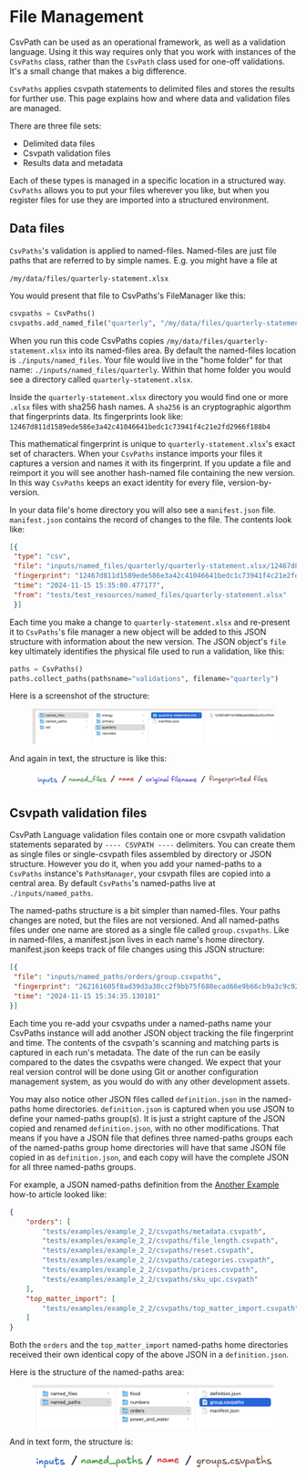 # File Management

CsvPath can be used as an operational framework, as well as a validation language. Using it this way requires only that you work with instances of the `CsvPaths` class, rather than the `CsvPath` class used for one-off validations. It's a small change that makes a big difference.&#x20;

`CsvPaths` applies csvpath statements to delimited files and stores the results for further use. This page explains how and where data and validation files are managed.

There are three file sets:&#x20;

* Delimited data files
* Csvpath validation files
* Results data and metadata

Each of these types is managed in a specific location in a structured way. `CsvPaths` allows you to put your files wherever you like, but when you register files for use they are imported into a structured environment.&#x20;

## Data files

`CsvPaths`'s validation is applied to named-files. Named-files are just file paths that are referred to by simple names. E.g. you might have a file at&#x20;

`/my/data/files/quarterly-statement.xlsx`

You would present that file to CsvPaths's FileManager like this:&#x20;

```python
csvpaths = CsvPaths()
csvpaths.add_named_file("quarterly", "/my/data/files/quarterly-statement.xlsx")
```

When you run this code CsvPaths copies `/my/data/files/quarterly-statement.xlsx` into its named-files area. By default the named-files location is `./inputs/named_files`. Your file would live in the "home folder" for that name: `./inputs/named_files/quarterly`. Within that home folder you would see a directory called `quarterly-statement.xlsx`.&#x20;

Inside the `quarterly-statement.xlsx` directory you would find one or more `.xlsx` files with sha256 hash names. A `sha256` is an cryptographic algorthm that fingerprints data. Its fingerprints look like: `12467d811d1589ede586e3a42c41046641bedc1c73941f4c21e2fd2966f188b4`&#x20;

This mathematical fingerprint is unique to `quarterly-statement.xlsx`'s exact set of characters. When your `CsvPaths` instance imports your files it captures a version and names it with its fingerprint. If you update a file and reimport it you will see another hash-named file containing the new version. In this way `CsvPaths` keeps an exact identity for every file, version-by-version.

In your data file's home directory you will also see a `manifest.json` file. `manifest.json` contains the record of changes to the file. The contents look like:&#x20;

```json
[{
 "type": "csv",
 "file": "inputs/named_files/quarterly/quarterly-statement.xlsx/12467d811d1589ede586e3a42c41046641bedc1c73941f4c21e2fd2966f188b4.xlsx",
 "fingerprint": "12467d811d1589ede586e3a42c41046641bedc1c73941f4c21e2fd2966f188b4",
 "time": "2024-11-15 15:35:00.477177",
 "from": "tests/test_resources/named_files/quarterly-statement.xlsx"
 }]
```

Each time you make a change to `quarterly-statement.xlsx` and re-present it to `CsvPaths`'s file manager a new object will be added to this JSON structure with information about the new version. The JSON object's `file` key ultimately identifies the physical file used to run a validation, like this:&#x20;

```python
paths = CsvPaths()
paths.collect_paths(pathsname="validations", filename="quarterly")
```

Here is a screenshot of the structure:&#x20;

<figure><img src="../.gitbook/assets/named-files.png" alt=""><figcaption></figcaption></figure>

And again in text, the structure is like this:&#x20;

<figure><img src="../.gitbook/assets/named-files-structure.png" alt=""><figcaption></figcaption></figure>

## Csvpath validation files

CsvPath Language validation files contain one or more csvpath validation statements separated by `---- CSVPATH ----` delimiters. You can create them as single files or single-csvpath files assembled by directory or JSON structure. However you do it, when you add your named-paths to a `CsvPaths` instance's `PathsManager`, your csvpath files are copied into a central area. By default `CsvPaths`'s named-paths live at `./inputs/named_paths`.&#x20;

The named-paths structure is a bit simpler than named-files. Your paths changes are noted, but the files are not versioned. And all named-paths files under one name are stored as a single file called `group.csvpaths`.  Like in named-files, a manifest.json lives in each name's home directory. manifest.json keeps track of file changes using this JSON structure:&#x20;

```json
[{
 "file": "inputs/named_paths/orders/group.csvpaths",
 "fingerprint": "262161605f8ad39d3a30cc2f9bb75f688ecad66e9b66cb9a3c9c928f7c899cb7",
 "time": "2024-11-15 15:34:35.130181"
}]
```

Each time you re-add your csvpaths under a named-paths name your CsvPaths instance will add another JSON object tracking the file fingerprint and time. The contents of the csvpath's scanning and matching parts is captured in each run's metadata. The date of the run can be easily compared to the dates the csvpaths were changed. We expect that your real version control will be done using Git or another configuration management system, as you would do with any other development assets.

You may also notice other JSON files called `definition.json` in the named-paths home directories. `definition.json` is captured when you use JSON to define your named-paths group(s). It is just a stright capture of the JSON copied and renamed `definition.json`, with no other modifications. That means if you have a JSON file that defines three named-paths groups each of the named-paths group home directories will have that same JSON file copied in as `definition.json`, and each copy will have the complete JSON for all three named-paths groups.&#x20;

For example, a JSON named-paths definition from the [Another Example](../getting-started/another-example-part-2.md) how-to article looked like:&#x20;

```json
{
    "orders": [
        "tests/examples/example_2_2/csvpaths/metadata.csvpath",
        "tests/examples/example_2_2/csvpaths/file_length.csvpath",
        "tests/examples/example_2_2/csvpaths/reset.csvpath",
        "tests/examples/example_2_2/csvpaths/categories.csvpath",
        "tests/examples/example_2_2/csvpaths/prices.csvpath",
        "tests/examples/example_2_2/csvpaths/sku_upc.csvpath"
    ],
    "top_matter_import": [
        "tests/examples/example_2_2/csvpaths/top_matter_import.csvpath"
    ]
}
```

Both the `orders` and the `top_matter_import` named-paths home directories received their own identical copy of the above JSON in a `definition.json`.

Here is the structure of the named-paths area:&#x20;

<figure><img src="../.gitbook/assets/named-paths.png" alt="" width="563"><figcaption></figcaption></figure>

&#x20;And in text form, the structure is:&#x20;

<figure><img src="../.gitbook/assets/named-paths-structure (1).png" alt="" width="563"><figcaption></figcaption></figure>

